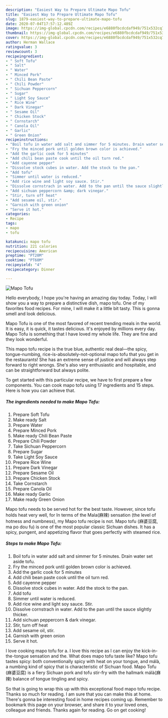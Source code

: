 ```yaml
---
description: "Easiest Way to Prepare Ultimate Mapo Tofu"
title: "Easiest Way to Prepare Ultimate Mapo Tofu"
slug: 1879-easiest-way-to-prepare-ultimate-mapo-tofu
date: 2020-07-04T17:57:12.489Z
image: https://img-global.cpcdn.com/recipes/e6880fbcdcdaf949/751x532cq70/mapo-tofu-recipe-main-photo.jpg
thumbnail: https://img-global.cpcdn.com/recipes/e6880fbcdcdaf949/751x532cq70/mapo-tofu-recipe-main-photo.jpg
cover: https://img-global.cpcdn.com/recipes/e6880fbcdcdaf949/751x532cq70/mapo-tofu-recipe-main-photo.jpg
author: Herman Wallace
ratingvalue: 3
reviewcount: 3
recipeingredient:
- " Soft Tofu"
- " Salt"
- " Water"
- " Minced Pork"
- " Chili Bean Paste"
- " Chili Powder"
- " Sichuan Peppercorn"
- " Sugar"
- " Light Soy Sauce"
- " Rice Wine"
- " Dark Vinegar"
- " Sesame Oil"
- " Chicken Stock"
- " Cornstarch"
- " Canola Oil"
- " Garlic"
- " Green Onion"
recipeinstructions:
- "Boil tofu in water add salt and simmer for 5 minutes. Drain water set aside tofu."
- "Fry the minced pork until golden brown color is achieved."
- "Add the garlic cook for 5 minutes"
- "Add chili bean paste cook until the oil turn red."
- "Add cayenne pepper"
- "Dissolve stock cubes in water. Add the stock to the pan."
- "Add tofu"
- "Simmer until water is reduced."
- "Add rice wine and light soy sauce. Stir."
- "Dissolve cornstrach in water. Add to the pan until the sauce slightly thicker."
- "Add sichuan peppercorn &amp; dark vinegar."
- "Stir, turn off heat"
- "Add sesame oil, stir."
- "Garnish with green onion"
- "Serve it hot."
categories:
- Recipe
tags:
- mapo
- tofu

katakunci: mapo tofu 
nutrition: 221 calories
recipecuisine: American
preptime: "PT20M"
cooktime: "PT60M"
recipeyield: "4"
recipecategory: Dinner

---
```



![Mapo Tofu](https://img-global.cpcdn.com/recipes/e6880fbcdcdaf949/751x532cq70/mapo-tofu-recipe-main-photo.jpg)

Hello everybody, I hope you're having an amazing day today. Today, I will show you a way to prepare a distinctive dish, mapo tofu. One of my favorites food recipes. For mine, I will make it a little bit tasty. This is gonna smell and look delicious.

Mapo Tofu is one of the most favored of recent trending meals in the world. It is easy, it is quick, it tastes delicious. It's enjoyed by millions every day. Mapo Tofu is something that I have loved my whole life. They are fine and they look wonderful.

This mapo tofu recipe is the true blue, authentic real deal—the spicy, tongue-numbing, rice-is-absolutely-not-optional mapo tofu that you get in the restaurants! She has an extreme sense of justice and will always step forward to right wrongs. She&#39;s also very enthusiastic and hospitable, and can be straightforward but always polite.


To get started with this particular recipe, we have to first prepare a few components. You can cook mapo tofu using 17 ingredients and 15 steps. Here is how you can achieve that.

<!--inarticleads1-->

##### The ingredients needed to make Mapo Tofu:

1. Prepare  Soft Tofu
1. Make ready  Salt
1. Prepare  Water
1. Prepare  Minced Pork
1. Make ready  Chili Bean Paste
1. Prepare  Chili Powder
1. Take  Sichuan Peppercorn
1. Prepare  Sugar
1. Take  Light Soy Sauce
1. Prepare  Rice Wine
1. Prepare  Dark Vinegar
1. Prepare  Sesame Oil
1. Prepare  Chicken Stock
1. Take  Cornstarch
1. Prepare  Canola Oil
1. Make ready  Garlic
1. Make ready  Green Onion


Mapo tofu needs to be served hot for the best taste. However, since tofu holds heat very well, for In terms of the Mala(麻辣) sensation (the level of hotness and numbness), my Mapo tofu recipe is not. Mapo tofu (麻婆豆腐, ma po dou fu) is one of the most popular classic Sichuan dishes. It has a spicy, pungent, and appetizing flavor that goes perfectly with steamed rice. 

<!--inarticleads2-->

##### Steps to make Mapo Tofu:

1. Boil tofu in water add salt and simmer for 5 minutes. Drain water set aside tofu.
1. Fry the minced pork until golden brown color is achieved.
1. Add the garlic cook for 5 minutes
1. Add chili bean paste cook until the oil turn red.
1. Add cayenne pepper
1. Dissolve stock cubes in water. Add the stock to the pan.
1. Add tofu
1. Simmer until water is reduced.
1. Add rice wine and light soy sauce. Stir.
1. Dissolve cornstrach in water. Add to the pan until the sauce slightly thicker.
1. Add sichuan peppercorn &amp; dark vinegar.
1. Stir, turn off heat
1. Add sesame oil, stir.
1. Garnish with green onion
1. Serve it hot.


I love cooking mapo tofu for a. I love this recipe as I can enjoy the kick-in-the-tongue sensation and the. What does mapo tofu taste like? Mapo tofu tastes spicy: both conventionally spicy with heat on your tongue, and málà, a numbing kind of spicy that is characteristic of Sichuan food. Mapo Tofu (麻婆豆腐) is a fiery Sichuan pork and tofu stir-fry with the hallmark málà(麻辣) balance of tongue tingling and spicy. 

So that is going to wrap this up with this exceptional food mapo tofu recipe. Thanks so much for reading. I am sure that you can make this at home. There's gonna be interesting food in home recipes coming up. Remember to bookmark this page on your browser, and share it to your loved ones, colleague and friends. Thanks again for reading. Go on get cooking!
